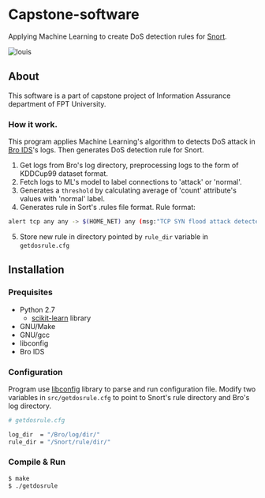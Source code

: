# Capstone-software
Applying Machine Learning to create DoS detection rules for [Snort](https://www.snort.org/).

![louis](http://paoru.fr/wp-content/uploads/2011/11/images.jpg)

## About
This software is a part of capstone project of Information Assurance department of FPT University.

### How it work.
This program applies Machine Learning's algorithm to detects DoS attack in [Bro IDS](https://www.bro.org/)'s logs. Then generates DoS detection rule for Snort.
1. Get logs from Bro's log directory, preprocessing logs to the form of KDDCup99 dataset format.
2. Fetch logs to ML's model to label connections to 'attack' or 'normal'.
3. Generates a `threshold` by calculating average of 'count' attribute's values with 'normal' label.
4. Generates rule in Sort's .rules file format. Rule format: 
```sh
alert tcp any any -> $(HOME_NET) any (msg:"TCP SYN flood attack detected"; flags:S; threshold: type threshold, track by_dst, count 0 , seconds 2; sid: 5000001; rev:1;)
```
5. Store new rule in directory pointed by `rule_dir` variable in `getdosrule.cfg`
## Installation

### Prequisites
* Python 2.7
  * [scikit-learn](http://scikit-learn.org/stable/index.html) library
* GNU/Make
* GNU/gcc
* libconfig
* Bro IDS

### Configuration
Program use [libconfig](https://github.com/hyperrealm/libconfig) library to parse and run configuration file.
Modify two variables in `src/getdosrule.cfg` to point to Snort's rule directory and Bro's log directory.
```sh
# getdosrule.cfg

log_dir  = "/Bro/log/dir/"
rule_dir = "/Snort/rule/dir/"
```

### Compile & Run
```sh
$ make
$ ./getdosrule
```


